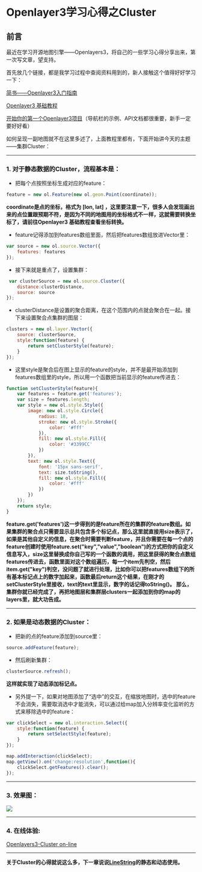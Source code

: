 # Openlayer3学习心得之Cluster

## 前言

最近在学习开源地图引擎——Openlayers3，将自己的一些学习心得分享出来，第一次写文章，望支持。

首先放几个链接，都是我学习过程中查阅资料用到的，新人接触这个值得好好学习一下：

[简书——Openlayer3入门指南](https://www.jianshu.com/p/6785e755fa0d)

[Openlayer3 基础教程](http://anzhihun.coding.me/ol3-primer/index.html)

[开始你的第一个Openlayer3项目](http://openlayers.org/en/latest/doc/quickstart.html)（导航栏的示例、API文档都很重要，新手一定要好好看）

如何呈现一副地图就不在这里多述了，上面教程里都有，下面开始讲今天的主题——集群Cluster：

---
### 1. 对于静态数据的Cluster，流程基本是：

- 把每个点按照坐标生成对应的feature：

````javascript
feature = new ol.Feature(new ol.geom.Point(coordinate));
````

**coordinate是点的坐标，格式为 [lon, lat] ，这里要注意一下，很多人会发现画出来的点位置跟预期不符，是因为不同的地图用的坐标格式不一样，这就需要转换坐标了，请前往Openlayer3 基础教程查看坐标转换。**

- feature记得添加到features数组里面，然后把features数组放进Vector里：

````javascript
var source = new ol.source.Vector({
    features: features
});
````

- 接下来就是重点了，设置集群：

````javascript
 var clusterSource = new ol.source.Cluster({
    distance:clusterDistance,
    source: source
});
````

- clusterDistance是设置的聚合距离，在这个范围内的点就会聚合在一起。接下来设置聚合点集群的图层：

````javascript
clusters = new ol.layer.Vector({
    source: clusterSource,
    style:function(feature) {
        return setClusterStyle(feature);
    }
});
````

- 这里style是聚合后在图上显示的feature的style，并不是最开始添加到features数组里的style，所以用一个函数把当前显示的feature传进去：

````javascript
function setClusterStyle(feature){
    var features = feature.get('features');
    var size = features.length;
    var style = new ol.style.Style({
        image: new ol.style.Circle({
            radius: 18,
            stroke: new ol.style.Stroke({
                color: '#fff'
            }),
            fill: new ol.style.Fill({
                color: '#3399CC'
            })
        }),
        text: new ol.style.Text({
            font: '15px sans-serif',
            text: size.toString(),
            fill: new ol.style.Fill({
                color: '#fff'
            })
        })
    });
    return style;
}
````

**feature.get('features')这一步得到的是feature所在的集群的feature数组。如果集群的聚合点只需要显示总共包含多个标记点，那么这里就直接用size表示了，如果是其他自定义的信息，在聚合时需要判断feature，并且你需要在每一个点的feature创建时使用feature.set("key","value","boolean")的方式把你的自定义信息写入，size这里替换成你自己写的一个函数的调用，把这里获得的聚合点数组features传进去，函数里面对这个数组遍历，每一个item先判空，然后item.get("key")判空，没问题了就进行处理，比如你可以把features数组下的所有基本标记点上的数字加起来，函数最后return这个结果，在刚才的setClusterStyle里接收，text的text里显示，数字的话记得toString()。
那么，集群你就已经完成了，再把地图层和集群层clusters一起添加到你的map的layers里，就大功告成。**

---
### 2. 如果是动态数据的Cluster：

- 把新的点的feature添加到source里：

````javascript
source.addFeature(feature);
````

- 然后刷新集群：

````javascript
clusterSource.refresh();
````

**这样就实现了动态添加标记点。**

- 另外提一下，如果对地图添加了“选中”的交互，在缩放地图时，选中的feature不会消失，需要取消选中才能消失，可以通过给map加入分辨率变化监听的方式来移除选中的feature：

````javascript
var clickSelect = new ol.interaction.Select({
    style:function(feature) {
        return setSelectStyle(feature);
    }
});

map.addInteraction(clickSelect);
map.getView().on('change:resolution',function(){
    clickSelect.getFeatures().clear();
});
````

---
### 3. 效果图：

![](https://github.com/universezy/Openlayer3-Cluster/blob/master/image/cluster.png?raw=true)


---
### 4. 在线体验:

[Openlayers3-Cluster on-line](https://universezy.github.io/demo/openlayers3-cluster.html)


---
**关于Cluster的心得就说这么多，下一章说说[LineString](https://universezy.github.io/universezy/dist/index.html#/blog/display/Openlayers3LineString)的静态和动态使用。**
